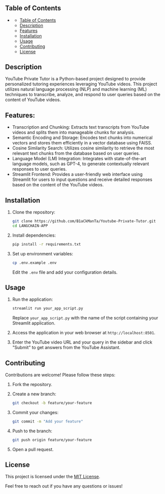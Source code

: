 # <YouTube Private Tutor>



## Table of Contents
- [](#)
  - [Table of Contents](#table-of-contents)
  - [Description](#description)
  - [Features](#Features)
  - [Installation](#installation)
  - [Usage](#usage)
  - [Contributing](#contributing)
  - [License](#license)

## Description
YouTube Private Tutor is a Python-based project designed to provide personalized tutoring experiences leveraging YouTube videos. This project utilizes natural language processing (NLP) and machine learning (ML) techniques to transcribe, analyze, and respond to user queries based on the content of YouTube videos.

## Features:
- Transcription and Chunking: Extracts text transcripts from YouTube videos and splits them into manageable chunks for analysis.
- Semantic Encoding and Storage: Encodes text chunks into numerical vectors and stores them efficiently in a vector database using FAISS.
- Cosine Similarity Search: Utilizes cosine similarity to retrieve the most relevant text chunks from the database based on user queries.
- Language Model (LM) Integration: Integrates with state-of-the-art language models, such as GPT-4, to generate contextually relevant responses to user queries.
- Streamlit Frontend: Provides a user-friendly web interface using Streamlit for users to input questions and receive detailed responses based on the content of the YouTube videos.

## Installation
1. Clone the repository:
    ```bash
    git clone https://github.com/B1aCkManTa/Youtube-Private-Tutor.git
    cd LANGCHAIN-APP
    ```

2. Install dependencies:
    ```bash
    pip install -r requirements.txt
    ```

3. Set up environment variables:
    ```bash
    cp .env.example .env
    ```
    Edit the `.env` file and add your configuration details.

## Usage
1. Run the application:
    ```bash
    streamlit run your_app_script.py
    ```
   Replace `your_app_script.py` with the name of the script containing your Streamlit application.

2. Access the application in your web browser at `http://localhost:8501`.

3. Enter the YouTube video URL and your query in the sidebar and click "Submit" to get answers from the YouTube Assistant.

## Contributing
Contributions are welcome! Please follow these steps:

1. Fork the repository.

2. Create a new branch:
    ```bash
    git checkout -b feature/your-feature
    ```

3. Commit your changes:
    ```bash
    git commit -m "Add your feature"
    ```

4. Push to the branch:
    ```bash
    git push origin feature/your-feature
    ```

5. Open a pull request.

## License
This project is licensed under the [MIT License](LICENSE).

Feel free to reach out if you have any questions or issues!
